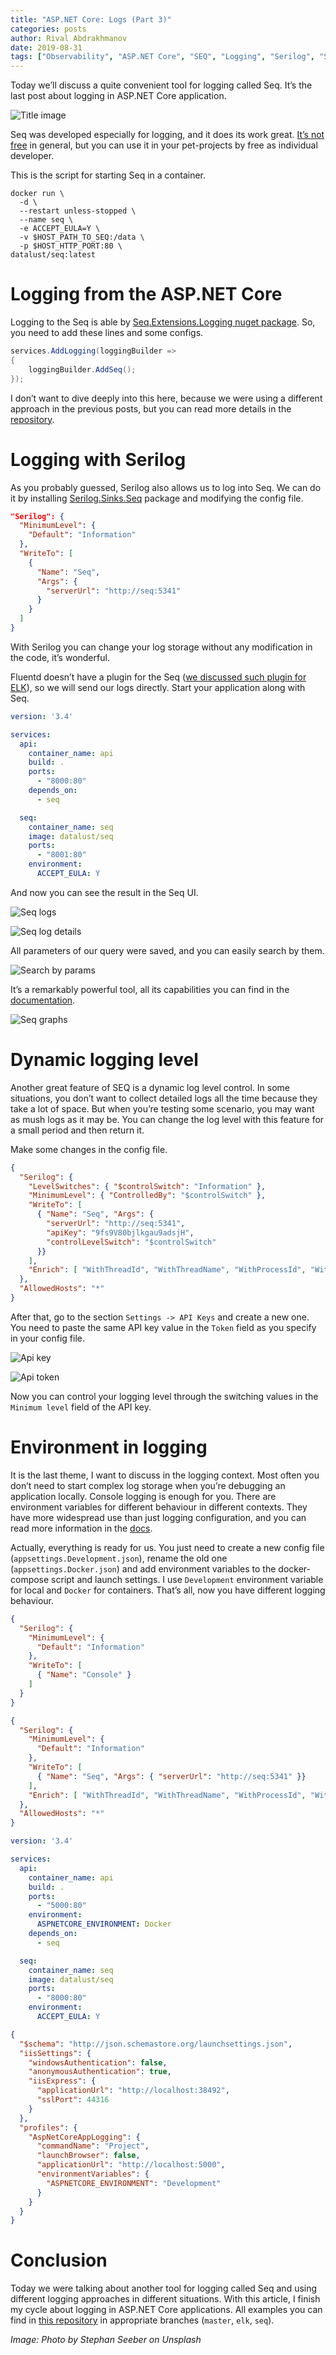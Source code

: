 ```yaml
---
title: "ASP.NET Core: Logs (Part 3)"
categories: posts
author: Rival Abdrakhmanov
date: 2019-08-31
tags: ["Observability", "ASP.NET Core", "SEQ", "Logging", "Serilog", "Structured Logging"]
---
```

Today we’ll discuss a quite convenient tool for logging called Seq. It’s the last post about logging in ASP.NET Core application. 

![Title image](/images/2019-08-31-asp-net-core-logs-part-3/cover_asp_net_core_logs_part_3.jpg)

Seq was developed especially for logging, and it does its work great. [It’s not free](https://datalust.co/pricing) in general, but you can use it in your pet-projects by free as individual developer.

This is the script for starting Seq in a container.

```
docker run \
  -d \
  --restart unless-stopped \
  --name seq \
  -e ACCEPT_EULA=Y \
  -v $HOST_PATH_TO_SEQ:/data \
  -p $HOST_HTTP_PORT:80 \
datalust/seq:latest
```

# Logging from the ASP.NET Core
Logging to the Seq is able by [Seq.Extensions.Logging nuget package](https://github.com/datalust/seq-extensions-logging). So, you need to add these lines and some configs.

```c#
services.AddLogging(loggingBuilder =>
{
    loggingBuilder.AddSeq();
});
```

I don’t want to dive deeply into this here, because we were using a different approach in the previous posts, but you can read more details in the [repository](https://github.com/datalust/seq-extensions-logging).

# Logging with Serilog
As you probably guessed, Serilog also allows us to log into Seq. We can do it by installing [Serilog.Sinks.Seq](https://github.com/serilog/serilog-sinks-seq) package and modifying the config file.

```json
"Serilog": {
  "MinimumLevel": {
    "Default": "Information"
  },
  "WriteTo": [
    {
      "Name": "Seq",
      "Args": {
        "serverUrl": "http://seq:5341"
      }
    }
  ]
}
```

With Serilog you can change your log storage without any modification in the code, it’s wonderful.

Fluentd doesn’t have a plugin for the Seq ([we discussed such plugin for ELK](https://northern-dev.net/asp-net-core-logs-part-2/)), so we will send our logs directly. Start your application along with Seq.

```yaml
version: '3.4'

services:
  api:
    container_name: api
    build: .
    ports:
      - "8000:80"
    depends_on:
      - seq

  seq:
    container_name: seq
    image: datalust/seq
    ports:
      - "8001:80"
    environment:
      ACCEPT_EULA: Y
```

And now you can see the result in the Seq UI.

![Seq logs](/images/2019-08-31-asp-net-core-logs-part-3/seq-logs.png)

![Seq log details](/images/2019-08-31-asp-net-core-logs-part-3/seq-log-details.png)

All parameters of our query were saved, and you can easily search by them.

![Search by params](/images/2019-08-31-asp-net-core-logs-part-3/params-search.png)

It’s a remarkably powerful tool, all its capabilities you can find in the [documentation](https://docs.datalust.co/docs).

![Seq graphs](/images/2019-08-31-asp-net-core-logs-part-3/seq-graphs.png)

# Dynamic logging level
Another great feature of SEQ is a dynamic log level control. In some situations, you don’t want to collect detailed logs all the time because they take a lot of space. But when you’re testing some scenario, you may want as mush logs as it may be. You can change the log level with this feature for a small period and then return it.

Make some changes in the config file.

```json
{
  "Serilog": {
    "LevelSwitches": { "$controlSwitch": "Information" },
    "MinimumLevel": { "ControlledBy": "$controlSwitch" },
    "WriteTo": [
      { "Name": "Seq", "Args": { 
        "serverUrl": "http://seq:5341",
        "apiKey": "9fs9V80bjlkgau9adsjH",
        "controlLevelSwitch": "$controlSwitch"
      }}
    ],
    "Enrich": [ "WithThreadId", "WithThreadName", "WithProcessId", "WithProcessName", "WithMachineName", "WithEnvironmentUserName", "WithExceptionDetails" ]
  },
  "AllowedHosts": "*"
}
```

After that, go to the section `Settings -> API Keys` and create a new one. You need to paste the same API key value in the `Token` field as you specify in your config file.

![Api key](/images/2019-08-31-asp-net-core-logs-part-3/api-key.png)

![Api token](/images/2019-08-31-asp-net-core-logs-part-3/api-token.png)

Now you can control your logging level through the switching values in the `Minimum level` field of the API key.

# Environment in logging
It is the last theme, I want to discuss in the logging context. Most often you don’t need to start complex log storage when you’re debugging an application locally. Console logging is enough for you. There are environment variables for different behaviour in different contexts. They have more widespread use than just logging configuration, and you can read more information in the [docs](https://docs.microsoft.com/en-us/aspnet/core/fundamentals/environments?view=aspnetcore-2.2).

Actually, everything is ready for us. You just need to create a new config file (`appsettings.Development.json`), rename the old one (`appsettings.Docker.json`) and add environment variables to the docker-compose script and launch settings. I use `Development` environment variable for local and `Docker` for containers. That’s all, now you have different logging behaviour.

```json
{
  "Serilog": {
    "MinimumLevel": {
      "Default": "Information"
    },
    "WriteTo": [
      { "Name": "Console" }
    ]
  }
}
```

```json
{
  "Serilog": {
    "MinimumLevel": {
      "Default": "Information"
    },
    "WriteTo": [
      { "Name": "Seq", "Args": { "serverUrl": "http://seq:5341" }}
    ],
    "Enrich": [ "WithThreadId", "WithThreadName", "WithProcessId", "WithProcessName", "WithMachineName", "WithEnvironmentUserName", "WithExceptionDetails" ]
  },
  "AllowedHosts": "*"
}
```

```yaml
version: '3.4'

services:
  api:
    container_name: api
    build: .
    ports:
      - "5000:80"
    environment:
      ASPNETCORE_ENVIRONMENT: Docker
    depends_on:
      - seq

  seq:
    container_name: seq
    image: datalust/seq
    ports:
      - "8000:80"
    environment:
      ACCEPT_EULA: Y
```

```json
{
  "$schema": "http://json.schemastore.org/launchsettings.json",
  "iisSettings": {
    "windowsAuthentication": false, 
    "anonymousAuthentication": true, 
    "iisExpress": {
      "applicationUrl": "http://localhost:38492",
      "sslPort": 44316
    }
  },
  "profiles": {
    "AspNetCoreAppLogging": {
      "commandName": "Project",
      "launchBrowser": false,
      "applicationUrl": "http://localhost:5000",
      "environmentVariables": {
        "ASPNETCORE_ENVIRONMENT": "Development"
      }
    }
  }
}
```

# Conclusion

Today we were talking about another tool for logging called Seq and using different logging approaches in different situations. With this article, I finish my cycle about logging in ASP.NET Core applications. All examples you can find in [this repository](https://github.com/rafaelldi/AspNetCoreAppLogging) in appropriate branches (`master`, `elk`, `seq`).

*Image: Photo by Stephan Seeber on Unsplash*